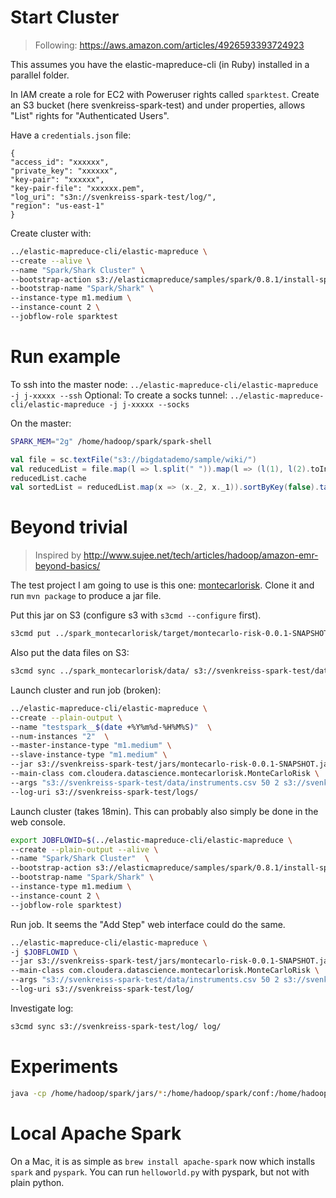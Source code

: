 # Start Cluster

> Following: https://aws.amazon.com/articles/4926593393724923

This assumes you have the elastic-mapreduce-cli (in Ruby) installed in a parallel folder.

In IAM create a role for EC2 with Poweruser rights called `sparktest`.
Create an S3 bucket (here svenkreiss-spark-test) and under properties, allows "List" rights for "Authenticated Users".

Have a `credentials.json` file:

```
{
"access_id": "xxxxxx",
"private_key": "xxxxxx",
"key-pair": "xxxxxx",
"key-pair-file": "xxxxxx.pem",
"log_uri": "s3n://svenkreiss-spark-test/log/",
"region": "us-east-1"
}
```

Create cluster with:

```bash
../elastic-mapreduce-cli/elastic-mapreduce \
--create --alive \
--name "Spark/Shark Cluster" \
--bootstrap-action s3://elasticmapreduce/samples/spark/0.8.1/install-spark-shark.sh \
--bootstrap-name "Spark/Shark" \
--instance-type m1.medium \
--instance-count 2 \
--jobflow-role sparktest
```


# Run example

To ssh into the master node: `../elastic-mapreduce-cli/elastic-mapreduce -j j-xxxxx --ssh`
Optional: To create a socks tunnel: `../elastic-mapreduce-cli/elastic-mapreduce -j j-xxxxx --socks`

On the master:

```bash
SPARK_MEM="2g" /home/hadoop/spark/spark-shell
```

```scala
val file = sc.textFile("s3://bigdatademo/sample/wiki/")
val reducedList = file.map(l => l.split(" ")).map(l => (l(1), l(2).toInt)).reduceByKey(_+_, 3)
reducedList.cache
val sortedList = reducedList.map(x => (x._2, x._1)).sortByKey(false).take(50)
```


# Beyond trivial

> Inspired by http://www.sujee.net/tech/articles/hadoop/amazon-emr-beyond-basics/

The test project I am going to use is this one: [montecarlorisk](https://github.com/sryza/montecarlorisk). Clone it and run `mvn package` to produce a jar file.

Put this jar on S3 (configure s3 with `s3cmd --configure` first).

```bash
s3cmd put ../spark_montecarlorisk/target/montecarlo-risk-0.0.1-SNAPSHOT.jar s3://svenkreiss-spark-test/jars/
```

Also put the data files on S3:

```bash
s3cmd sync ../spark_montecarlorisk/data/ s3://svenkreiss-spark-test/data/
```

Launch cluster and run job (broken):

```bash
../elastic-mapreduce-cli/elastic-mapreduce \
--create --plain-output \
--name "testspark__$(date +%Y%m%d-%H%M%S)"  \
--num-instances "2"  \
--master-instance-type "m1.medium" \
--slave-instance-type "m1.medium" \
--jar s3://svenkreiss-spark-test/jars/montecarlo-risk-0.0.1-SNAPSHOT.jar \
--main-class com.cloudera.datascience.montecarlorisk.MonteCarloRisk \
--args "s3://svenkreiss-spark-test/data/instruments.csv 50 2 s3://svenkreiss-spark-test/data/means.csv s3://svenkreiss-spark-test/data/covariances.csv" \
--log-uri s3://svenkreiss-spark-test/logs/
```

Launch cluster (takes 18min). This can probably also simply be done in the web console.

```bash
export JOBFLOWID=$(../elastic-mapreduce-cli/elastic-mapreduce \
--create --plain-output --alive \
--name "Spark/Shark Cluster"  \
--bootstrap-action s3://elasticmapreduce/samples/spark/0.8.1/install-spark-shark.sh \
--bootstrap-name "Spark/Shark" \
--instance-type m1.medium \
--instance-count 2 \
--jobflow-role sparktest)
```

Run job. It seems the "Add Step" web interface could do the same.

```bash
../elastic-mapreduce-cli/elastic-mapreduce \
-j $JOBFLOWID \
--jar s3://svenkreiss-spark-test/jars/montecarlo-risk-0.0.1-SNAPSHOT.jar \
--main-class com.cloudera.datascience.montecarlorisk.MonteCarloRisk \
--args "s3://svenkreiss-spark-test/data/instruments.csv 50 2 s3://svenkreiss-spark-test/data/means.csv s3://svenkreiss-spark-test/data/covariances.csv" \
--log-uri s3://svenkreiss-spark-test/log/
```

Investigate log:

```bash
s3cmd sync s3://svenkreiss-spark-test/log/ log/
```



# Experiments

```bash
java -cp /home/hadoop/spark/jars/*:/home/hadoop/spark/conf:/home/hadoop/spark/jars/spark-assembly-0.8.1-incubating-hadoop1.0.4.jar:/home/hadoop/commons-math3-3.3.jar:/home/hadoop/montecarlorisk/target/montecarlo-risk-0.0.1-SNAPSHOT.jar com.cloudera.datascience.montecarlorisk.MonteCarloRisk
```


# Local Apache Spark

On a Mac, it is as simple as `brew install apache-spark` now which installs `spark` and `pyspark`. You can run `helloworld.py` with pyspark, but not with plain python.

